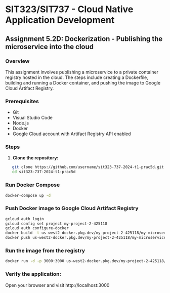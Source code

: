# SIT323/SIT737 - Cloud Native Application Development

## Assignment 5.2D: Dockerization - Publishing the microservice into the cloud

### Overview

This assignment involves publishing a microservice to a private container registry hosted in the cloud. The steps include creating a Dockerfile, building and running a Docker container, and pushing the image to Google Cloud Artifact Registry.

### Prerequisites

- Git
- Visual Studio Code
- Node.js
- Docker
- Google Cloud account with Artifact Registry API enabled

### Steps

1. **Clone the repository:**
```bash
   git clone https://github.com/username/sit323-737-2024-t1-prac5d.git
   cd sit323-737-2024-t1-prac5d
```
### Run Docker Compose
```bash
docker-compose up -d
```
### Push Docker image to Google Cloud Artifact Registry
```bash
gcloud auth login
gcloud config set project my-project-2-425118
gcloud auth configure-docker
docker build -t us-west2-docker.pkg.dev/my-project-2-425118/my-microservice:tag .
docker push us-west2-docker.pkg.dev/my-project-2-425118/my-microservice:tag
```
### Run the image from the registry
```bash
docker run -d -p 3000:3000 us-west2-docker.pkg.dev/my-project-2-425118/my-microservice:tag
```
### Verify the application:
Open your browser and visit http://localhost:3000